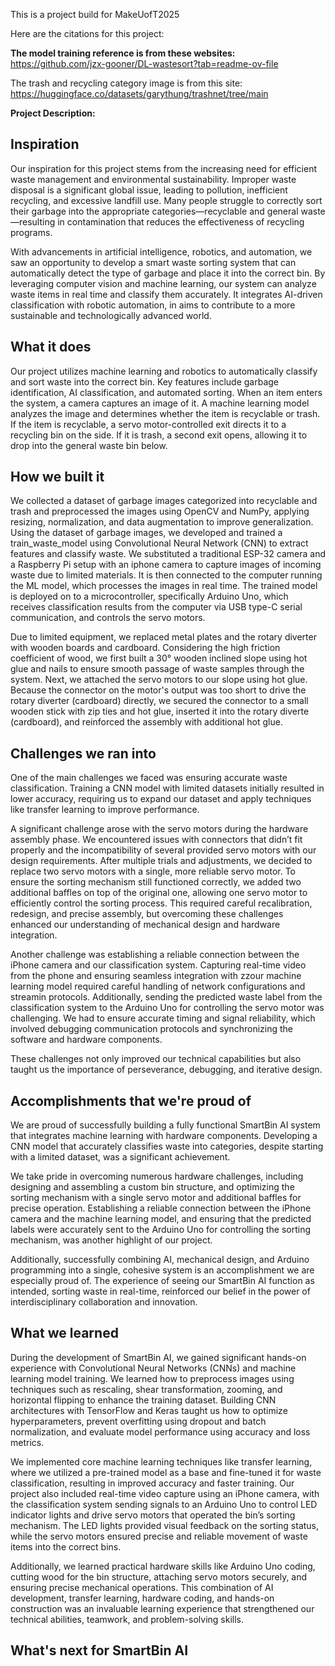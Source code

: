 This is a project build for MakeUofT2025

Here are the citations for this project:

**The model training reference is from these websites:**
https://github.com/jzx-gooner/DL-wastesort?tab=readme-ov-file

The trash and recycling category image is from this site:
https://huggingface.co/datasets/garythung/trashnet/tree/main

**Project Description:**

## Inspiration
Our inspiration for this project stems from the increasing need for efficient waste management and environmental sustainability. Improper waste disposal is a significant global issue, leading to pollution, inefficient recycling, and excessive landfill use. Many people struggle to correctly sort their garbage into the appropriate categories—recyclable and general waste—resulting in contamination that reduces the effectiveness of recycling programs.

With advancements in artificial intelligence, robotics, and automation, we saw an opportunity to develop a smart waste sorting system that can automatically detect the type of garbage and place it into the correct bin. By leveraging computer vision and machine learning, our system can analyze waste items in real time and classify them accurately. It integrates AI-driven classification with robotic automation, in aims to contribute to a more sustainable and technologically advanced world.  

## What it does
Our project utilizes machine learning and robotics to automatically classify and sort waste into the correct bin. Key features include garbage identification, AI classification, and automated sorting. When an item enters the system, a camera captures an image of it. A machine learning model analyzes the image and determines whether the item is recyclable or trash. If the item is recyclable, a servo motor-controlled exit directs it to a recycling bin on the side. If it is trash, a second exit opens, allowing it to drop into the general waste bin below.


## How we built it
We collected a dataset of garbage images categorized into recyclable and trash and preprocessed the images using OpenCV and NumPy, applying resizing, normalization, and data augmentation to improve generalization. Using the dataset of garbage images, we developed and trained a train_waste_model using Convolutional Neural Network (CNN) to extract features and classify waste. We substituted a traditional ESP-32 camera and a Raspberry Pi setup with an iphone camera to capture images of incoming waste due to limited materials. It is then connected to the computer running the ML model, which processes the images in real time. The trained model is deployed on to a microcontroller, specifically Arduino Uno, which receives classification results from the computer via USB type-C serial communication, and controls the servo motors.     

Due to limited equipment, we replaced metal plates and the rotary diverter with wooden boards and cardboard. Considering the high friction coefficient of wood, we first built a 30° wooden inclined slope using hot glue and nails to ensure smooth passage of waste samples through the system. Next, we attached the servo motors to our slope using hot glue. Because the connector on the motor's output was too short to drive the rotary diverter (cardboard) directly, we secured the connector to a small wooden stick with zip ties and hot glue, inserted it into the rotary diverte  (cardboard), and reinforced the assembly with additional hot glue.



## Challenges we ran into
One of the main challenges we faced was ensuring accurate waste classification. Training a CNN model with limited datasets initially resulted in lower accuracy, requiring us to expand our dataset and apply techniques like transfer learning to improve performance.

A significant challenge arose with the servo motors during the hardware assembly phase. We encountered issues with connectors that didn’t fit properly and the incompatibility of several provided servo motors with our design requirements. After multiple trials and adjustments, we decided to replace two servo motors with a single, more reliable servo motor. To ensure the sorting mechanism still functioned correctly, we added two additional baffles on top of the original one, allowing one servo motor to efficiently control the sorting process. This required careful recalibration, redesign, and precise assembly, but overcoming these challenges enhanced our understanding of mechanical design and hardware integration.

Another challenge was establishing a reliable connection between the iPhone camera and our classification system. Capturing real-time video from the phone and ensuring seamless integration with zzour machine learning model required careful handling of network configurations and streamin protocols. Additionally, sending the predicted waste label from the classification system to the Arduino Uno for controlling the servo motor was challenging. We had to ensure accurate timing and signal reliability, which involved debugging communication protocols and synchronizing the software and hardware components.

These challenges not only improved our technical capabilities but also taught us the importance of perseverance, debugging, and iterative design.

## Accomplishments that we're proud of
We are proud of successfully building a fully functional SmartBin AI system that integrates machine learning with hardware components. Developing a CNN model that accurately classifies waste into categories, despite starting with a limited dataset, was a significant achievement.

We take pride in overcoming numerous hardware challenges, including designing and assembling a custom bin structure, and optimizing the sorting mechanism with a single servo motor and additional baffles for precise operation. Establishing a reliable connection between the iPhone camera and the machine learning model, and ensuring that the predicted labels were accurately sent to the Arduino Uno for controlling the sorting mechanism, was another highlight of our project.

Additionally, successfully combining AI, mechanical design, and Arduino programming into a single, cohesive system is an accomplishment we are especially proud of. The experience of seeing our SmartBin AI function as intended, sorting waste in real-time, reinforced our belief in the power of interdisciplinary collaboration and innovation.

## What we learned
During the development of SmartBin AI, we gained significant hands-on experience with Convolutional Neural Networks (CNNs) and machine learning model training. We learned how to preprocess images using techniques such as rescaling, shear transformation, zooming, and horizontal flipping to enhance the training dataset. Building CNN architectures with TensorFlow and Keras taught us how to optimize hyperparameters, prevent overfitting using dropout and batch normalization, and evaluate model performance using accuracy and loss metrics.

We implemented core machine learning techniques like transfer learning, where we utilized a pre-trained model as a base and fine-tuned it for waste classification, resulting in improved accuracy and faster training. Our project also included real-time video capture using an iPhone camera, with the classification system sending signals to an Arduino Uno to control LED indicator lights and drive servo motors that operated the bin’s sorting mechanism. The LED lights provided visual feedback on the sorting status, while the servo motors ensured precise and reliable movement of waste items into the correct bins.

Additionally, we learned practical hardware skills like Arduino Uno coding, cutting wood for the bin structure, attaching servo motors securely, and ensuring precise mechanical operations. This combination of AI development, transfer learning, hardware coding, and hands-on construction was an invaluable learning experience that strengthened our technical abilities, teamwork, and problem-solving skills.

## What's next for SmartBin AI
